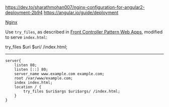 https://dev.to/sharathmohan007/nginx-configuration-for-angular2-deployment-2b94
https://angular.io/guide/deployment

[Nginx](https://nginx.org/)

Use `try_files`, as described in [Front Controller Pattern Web Apps](https://www.nginx.com/resources/wiki/start/topics/tutorials/config_pitfalls/#front-controller-pattern-web-apps), modified to serve `index.html`:

try_files $uri $uri/ /index.html;

____________________________________________ 
```
server{
    listen 80;
    listen [::] 80;
    server_name www.example.com example.com;
    root /var/www/example.com;
    index index.html;
    location / {
        try_files $uri$args $uri$args/ /index.html;
    }
}
```

